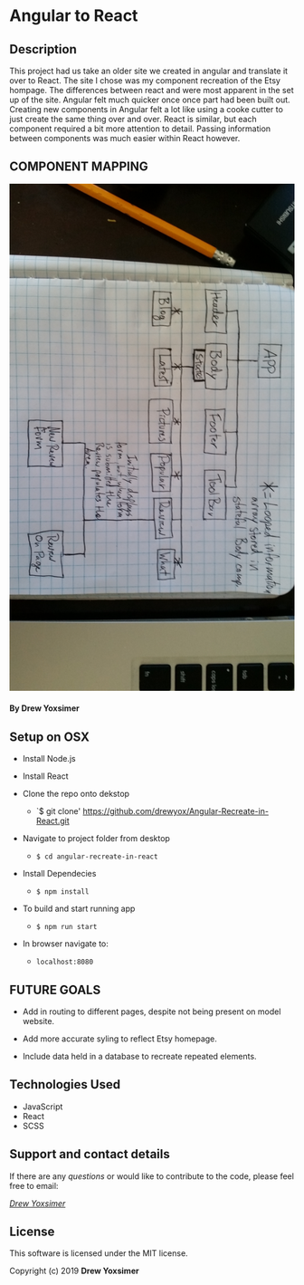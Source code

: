 # Angular to React

## Description

This project had us take an older site we created in angular and translate it over to React. The site I chose was my component recreation of the Etsy hompage. The differences between react and were most apparent in the set up of the site. Angular felt much quicker once once part had been built out. Creating new components in Angular felt a lot like using a cooke cutter to just create the same thing over and over. React is similar, but each component required a bit more attention to detail. Passing information between components was much easier within React however. 


## COMPONENT MAPPING

![Image1](src/assets/components.jpg)


#### By Drew Yoxsimer


## Setup on OSX

* Install Node.js
* Install React

* Clone the repo onto dekstop
  * `$ git clone' https://github.com/drewyox/Angular-Recreate-in-React.git

* Navigate to project folder from desktop
  * `$ cd angular-recreate-in-react`

* Install Dependecies
  * `$ npm install`

* To build and start running app
  * `$ npm run start`

* In browser navigate to:
  * `localhost:8080`
  
  
## FUTURE GOALS

* Add in routing to different pages, despite not being present on model website.

* Add more accurate syling to reflect Etsy homepage. 

* Include data held in a database to recreate repeated elements.


## Technologies Used

* JavaScript
* React
* SCSS


## Support and contact details

If there are any _questions_ or would like to contribute to the code, please feel free to email:

_[Drew Yoxsimer](mailto:drewyox@gmail.com)_

## License

This software is licensed under the MIT license.

Copyright (c) 2019 **Drew Yoxsimer**